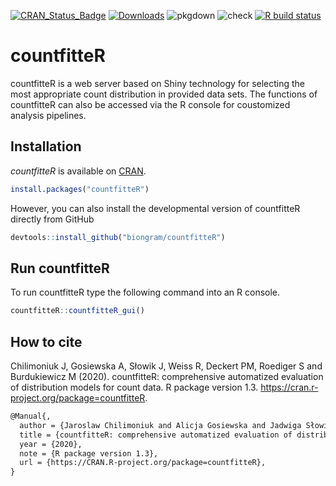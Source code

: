   <!-- badges: start -->
[![CRAN_Status_Badge](http://www.r-pkg.org/badges/version/countfitteR)](https://cran.r-project.org/package=countfitteR)
[![Downloads](http://cranlogs.r-pkg.org/badges/countfitteR)](https://cran.r-project.org/package=countfitteR)
![pkgdown](https://github.com/biongram/countfitteR/workflows/pkgdown/badge.svg)
![check](https://github.com/biongram/countfitteR/workflows/check/badge.svg)
[![R build status](https://github.com/biongram/countfitteR/workflows/R-CMD-check/badge.svg)](https://github.com/biongram/countfitteR/actions)
  <!-- badges: end -->

# countfitteR

countfitteR is a web server based on Shiny technology for selecting the most appropriate count distribution in provided data sets. The functions of countfitteR can also be accessed via the R console for coustomized analysis pipelines.

## Installation

*countfitteR* is available on [CRAN](https://cran.r-project.org/package=countfitteR). 

```R
install.packages("countfitteR")
```

However, you can also install the developmental version of countfitteR directly from GitHub

```R
devtools::install_github("biongram/countfitteR")
```

## Run countfitteR

To run countfitteR type the following command into an R console.

```R
countfitteR::countfitteR_gui()
```

## How to cite

Chilimoniuk J, Gosiewska A, Słowik J, Weiss R, Deckert PM, Roediger S and Burdukiewicz M (2020). countfitteR: comprehensive automatized evaluation of distribution models for count data. R package version 1.3. https://cran.r-project.org/package=countfitteR.


```tex
@Manual{,
  author = {Jaroslaw Chilimoniuk and Alicja Gosiewska and Jadwiga Słowik and Romano Weiss and P. Markus Deckert and Stefan Roediger and Michal Burdukiewicz},
  title = {countfitteR: comprehensive automatized evaluation of distribution models for count data},
  year = {2020},
  note = {R package version 1.3},
  url = {https://CRAN.R-project.org/package=countfitteR},
}
```
